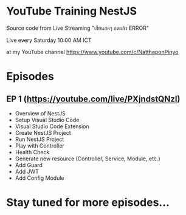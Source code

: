 # YouTube Training NestJS

Source code from Live Streaming "เขียนสดๆ กดแล้ว ERROR" 

Live every Saturday 10:00 AM ICT 

at my YouTube channel https://www.youtube.com/c/NatthaponPinyo

# Episodes

## EP 1 (https://youtube.com/live/PXjndstQNzI)
- Overview of NestJS
- Setup Visual Studio Code
- Visual Studio Code Extension
- Create NestJS Project
- Run NestJS Project
- Play with Controller
- Health Check
- Generate new resource (Controller, Service, Module, etc.)
- Add Guard
- Add JWT
- Add Config Module

# Stay tuned for more episodes...